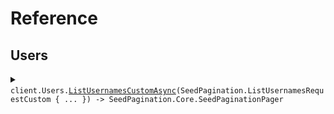 # Reference
## Users
<details><summary><code>client.Users.<a href="/src/SeedPagination/Users/UsersClient.cs">ListUsernamesCustomAsync</a>(SeedPagination.ListUsernamesRequestCustom { ... }) -> SeedPagination.Core.SeedPaginationPager<string></code></summary>
<dl>
<dd>

#### 🔌 Usage

<dl>
<dd>

<dl>
<dd>

```csharp
await client.Users.ListUsernamesCustomAsync(
    new SeedPagination.ListUsernamesRequestCustom { StartingAfter = "starting_after" }
);
```
</dd>
</dl>
</dd>
</dl>

#### ⚙️ Parameters

<dl>
<dd>

<dl>
<dd>

**request:** `SeedPagination.ListUsernamesRequestCustom` 
    
</dd>
</dl>
</dd>
</dl>


</dd>
</dl>
</details>
